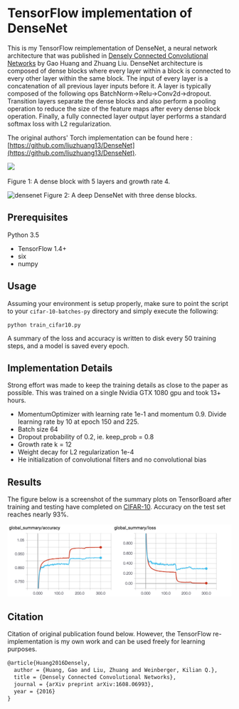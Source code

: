 # TensorFlow implementation of DenseNet

This is my TensorFlow reimplementation of DenseNet, a neural network architecture that was published in [Densely Connected Convolutional Networks](http://arxiv.org/abs/1608.06993) by Gao Huang and Zhuang Liu.  DenseNet architecture is composed of dense blocks where every layer within a block is connected to every other layer within the same block.  The input of every layer is a concatenation of all previous layer inputs before it.  A layer is typically composed of the following ops BatchNorm->Relu->Conv2d->dropout.  Transition layers separate the dense blocks and also perform a pooling operation to reduce the size of the feature maps after every dense block operation.  Finally, a fully connected layer output layer performs a standard softmax loss with L2 regularization.

The original authors' Torch implementation can be found here : [https://github.com/liuzhuang13/DenseNet](https://github.com/liuzhuang13/DenseNet).

<img src="https://cloud.githubusercontent.com/assets/8370623/17981494/f838717a-6ad1-11e6-9391-f0906c80bc1d.jpg" width="480">

Figure 1: A dense block with 5 layers and growth rate 4. 

![densenet](https://cloud.githubusercontent.com/assets/8370623/17981496/fa648b32-6ad1-11e6-9625-02fdd72fdcd3.jpg)
Figure 2: A deep DenseNet with three dense blocks. 

## Prerequisites

Python 3.5

* TensorFlow 1.4+
* six
* numpy

## Usage

Assuming your environment is setup properly, make sure to point the script to your `cifar-10-batches-py` directory and simply execute the following:

```
python train_cifar10.py
```

A summary of the loss and accuracy is written to disk every 50 training steps, and a model is saved every epoch.

## Implementation Details

Strong effort was made to keep the training details as close to the paper as possible.  This was trained on a single Nvidia GTX 1080 gpu and took 13+ hours.

* MomentumOptimizer with learning rate 1e-1 and momentum 0.9.  Divide learning rate by 10 at epoch 150 and 225.
* Batch size 64
* Dropout probability of 0.2, ie. keep_prob = 0.8
* Growth rate k = 12
* Weight decay for L2 regularization 1e-4
* He initialization of convolutional filters and no convolutional bias

## Results

The figure below is a screenshot of the summary plots on TensorBoard after training and testing have completed on [CIFAR-10](https://www.cs.toronto.edu/~kriz/cifar.html).  Accuracy on the test set reaches nearly 93%.

![tensorboard summary](densenet_tensorboard_cifar10.png)

## Citation

Citation of original publication found below.  However, the TensorFlow re-implementation is my own work and can be used freely for learning purposes.  

```
@article{Huang2016Densely,
  author = {Huang, Gao and Liu, Zhuang and Weinberger, Kilian Q.},
  title = {Densely Connected Convolutional Networks},
  journal = {arXiv preprint arXiv:1608.06993},
  year = {2016}
}
```

